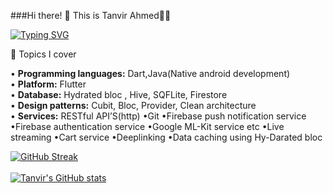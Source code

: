 ###Hi there! 👋 This is Tanvir Ahmed👨‍💻

<a href="https://git.io/typing-svg"><img src="https://readme-typing-svg.demolab.com?font=Fira+Code&weight=700&pause=1000&color=8DF75D&background=FF56C300&random=false&width=435&lines=Flutter+developer" alt="Typing SVG" /></a>

💬 Topics I cover<br />

• <b>Programming languages:</b> Dart,Java(Native android development)<br />
• <b>Platform:</b> Flutter<br />
• <b>Database:</b> Hydrated bloc , Hive, SQFLite, Firestore<br />
• <b>Design patterns:</b> Cubit, Bloc, Provider, Clean architecture<br />
• <b>Services:</b> RESTful API’S(http) •Git •Firebase push notification service •Firebase authentication service •Google ML-Kit service etc •Live streaming •Cart service •Deeplinking •Data caching using Hy-Darated bloc

[![GitHub Streak](https://streak-stats.demolab.com/?user=Tomal9924&theme=dark)](https://git.io/streak-stats)<br /><br />
[![Tanvir's GitHub stats](https://github-readme-stats.vercel.app/api/top-langs/?username=Tomal9924&show_icons=true&theme=radical&hide=swift,ruby,objective-c,kotlin)](https://github.com/Tomal9924/github-readme-stats)


<!--
**Tomal9924/Tomal9924** is a ✨ _special_ ✨ repository because its `README.md` (this file) appears on your GitHub profile.

Here are some ideas to get you started:

- 🔭 I’m currently working on ...
- 🌱 I’m currently learning ...
- 👯 I’m looking to collaborate on ...
- 🤔 I’m looking for help with ...
- 💬 Ask me about ...
- 📫 How to reach me: ...
- 😄 Pronouns: ...
- ⚡ Fun fact: ...
-->
